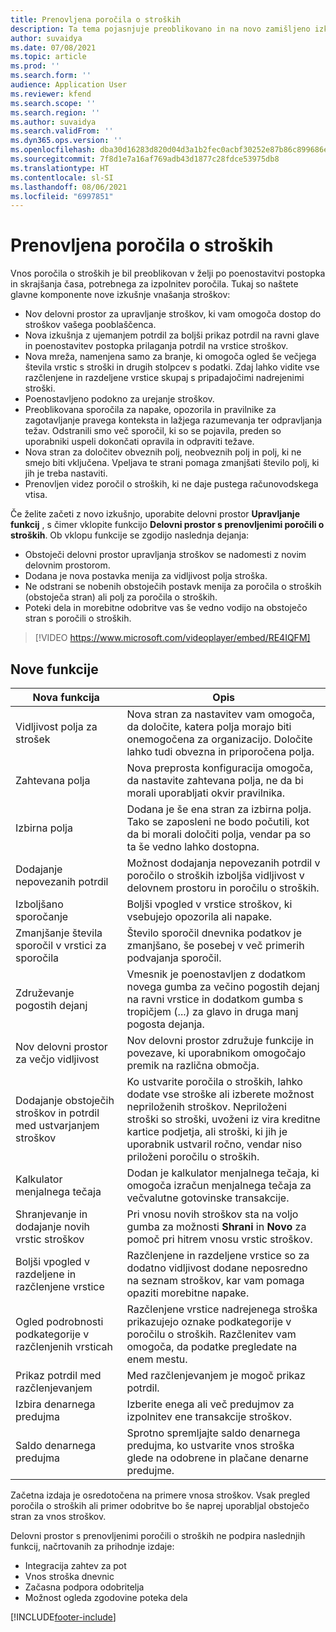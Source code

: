 ```yaml
---
title: Prenovljena poročila o stroških
description: Ta tema pojasnjuje preoblikovano in na novo zamišljeno izkušnjo vnašanja poročil o stroških.
author: suvaidya
ms.date: 07/08/2021
ms.topic: article
ms.prod: ''
ms.search.form: ''
audience: Application User
ms.reviewer: kfend
ms.search.scope: ''
ms.search.region: ''
ms.author: suvaidya
ms.search.validFrom: ''
ms.dyn365.ops.version: ''
ms.openlocfilehash: dba30d16283d820d04d3a1b2fec0acbf30252e87b86c899686ef4df0985ae6ee
ms.sourcegitcommit: 7f8d1e7a16af769adb43d1877c28fdce53975db8
ms.translationtype: HT
ms.contentlocale: sl-SI
ms.lasthandoff: 08/06/2021
ms.locfileid: "6997851"
---
```

# <a name="expense-reports-reimagined"></a>Prenovljena poročila o stroških

Vnos poročila o stroških je bil preoblikovan v želji po poenostavitvi postopka in skrajšanja časa, potrebnega za izpolnitev poročila. Tukaj so naštete glavne komponente nove izkušnje vnašanja stroškov:

- Nov delovni prostor za upravljanje stroškov, ki vam omogoča dostop do stroškov vašega pooblaščenca.
- Nova izkušnja z ujemanjem potrdil za boljši prikaz potrdil na ravni glave in poenostavitev postopka prilaganja potrdil na vrstice stroškov.
- Nova mreža, namenjena samo za branje, ki omogoča ogled še večjega števila vrstic s stroški in drugih stolpcev s podatki. Zdaj lahko vidite vse razčlenjene in razdeljene vrstice skupaj s pripadajočimi nadrejenimi stroški.
- Poenostavljeno podokno za urejanje stroškov.
- Preoblikovana sporočila za napake, opozorila in pravilnike za zagotavljanje pravega konteksta in lažjega razumevanja ter odpravljanja težav. Odstranili smo več sporočil, ki so se pojavila, preden so uporabniki uspeli dokončati opravila in odpraviti težave.
- Nova stran za določitev obveznih polj, neobveznih polj in polj, ki ne smejo biti vključena. Vpeljava te strani pomaga zmanjšati število polj, ki jih je treba nastaviti.
- Prenovljen videz poročil o stroških, ki ne daje pustega računovodskega vtisa.

Če želite začeti z novo izkušnjo, uporabite delovni prostor **Upravljanje funkcij** , s čimer vklopite funkcijo **Delovni prostor s prenovljenimi poročili o stroških**. Ob vklopu funkcije se zgodijo naslednja dejanja:

- Obstoječi delovni prostor upravljanja stroškov se nadomesti z novim delovnim prostorom.
- Dodana je nova postavka menija za vidljivost polja stroška.
- Ne odstrani se nobenih obstoječih postavk menija za poročila o stroških (obstoječa stran) ali polj za poročila o stroških.
- Poteki dela in morebitne odobritve vas še vedno vodijo na obstoječo stran s poročili o stroških.

> [!VIDEO https://www.microsoft.com/videoplayer/embed/RE4IQFM]

## <a name="new-features"></a>Nove funkcije

| Nova funkcija | Opis |
|---|----|
| Vidljivost polja za strošek | Nova stran za nastavitev vam omogoča, da določite, katera polja morajo biti onemogočena za organizacijo. Določite lahko tudi obvezna in priporočena polja. |
| Zahtevana polja | Nova preprosta konfiguracija omogoča, da nastavite zahtevana polja, ne da bi morali uporabljati okvir pravilnika. |
| Izbirna polja | Dodana je še ena stran za izbirna polja. Tako se zaposleni ne bodo počutili, kot da bi morali določiti polja, vendar pa so ta še vedno lahko dostopna. |
| Dodajanje nepovezanih potrdil | Možnost dodajanja nepovezanih potrdil v poročilo o stroških izboljša vidljivost v delovnem prostoru in poročilu o stroških. |
| Izboljšano sporočanje | Boljši vpogled v vrstice stroškov, ki vsebujejo opozorila ali napake. |
| Zmanjšanje števila sporočil v vrstici za sporočila| Število sporočil dnevnika podatkov je zmanjšano, še posebej v več primerih podvajanja sporočil. |
| Združevanje pogostih dejanj | Vmesnik je poenostavljen z dodatkom novega gumba za večino pogostih dejanj na ravni vrstice in dodatkom gumba s tropičjem (...) za glavo in druga manj pogosta dejanja. |
| Nov delovni prostor za večjo vidljivost | Nov delovni prostor združuje funkcije in povezave, ki uporabnikom omogočajo premik na različna območja. |
| Dodajanje obstoječih stroškov in potrdil med ustvarjanjem stroškov | Ko ustvarite poročila o stroških, lahko dodate vse stroške ali izberete možnost nepriloženih stroškov. Nepriloženi stroški so stroški, uvoženi iz vira kreditne kartice podjetja, ali stroški, ki jih je uporabnik ustvaril ročno, vendar niso priloženi poročilu o stroških.|
| Kalkulator menjalnega tečaja | Dodan je kalkulator menjalnega tečaja, ki omogoča izračun menjalnega tečaja za večvalutne gotovinske transakcije. |
| Shranjevanje in dodajanje novih vrstic stroškov | Pri vnosu novih stroškov sta na voljo gumba za možnosti **Shrani** in **Novo** za pomoč pri hitrem vnosu vrstic stroškov. |
| Boljši vpogled v razdeljene in razčlenjene vrstice | Razčlenjene in razdeljene vrstice so za dodatno vidljivost dodane neposredno na seznam stroškov, kar vam pomaga opaziti morebitne napake. |
| Ogled podrobnosti podkategorije v razčlenjenih vrsticah | Razčlenjene vrstice nadrejenega stroška prikazujejo oznake podkategorije v poročilu o stroških. Razčlenitev vam omogoča, da podatke pregledate na enem mestu.|
| Prikaz potrdil med razčlenjevanjem | Med razčlenjevanjem je mogoč prikaz potrdil. |
| Izbira denarnega predujma | Izberite enega ali več predujmov za izpolnitev ene transakcije stroškov. |
| Saldo denarnega predujma | Sprotno spremljajte saldo denarnega predujma, ko ustvarite vnos stroška glede na odobrene in plačane denarne predujme. |

Začetna izdaja je osredotočena na primere vnosa stroškov. Vsak pregled poročila o stroških ali primer odobritve bo še naprej uporabljal obstoječo stran za vnos stroškov.


Delovni prostor s prenovljenimi poročili o stroških ne podpira naslednjih funkcij, načrtovanih za prihodnje izdaje: 

- Integracija zahtev za pot
- Vnos stroška dnevnic
- Začasna podpora odobritelja
- Možnost ogleda zgodovine poteka dela


[!INCLUDE[footer-include](../includes/footer-banner.md)]

